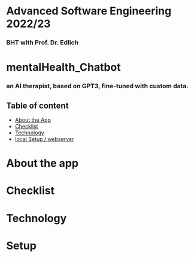 # Advanced Software Engineering 2022/23 
### BHT with Prof. Dr. Edlich
# mentalHealth_Chatbot
<h3> an AI therapist, based on GPT3, fine-tuned with custom data. </h3>

## Table of content
* [About the App](#About-the-app)
* [Checklist](#Checklist)
* [Technology](#Technology)
* [local Setup / webserver](#setup)
  
# About the app
  
  
# Checklist
  
# Technology
  
# Setup
  
